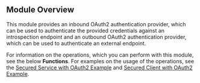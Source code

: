 ## Module Overview

This module provides an inbound OAuth2 authentication provider, which can be used to authenticate the provided credentials against an introspection endpoint and an outbound OAuth2 authentication provider, which can be used to authenticate an external endpoint.

For information on the operations, which you can perform with this module, see the below **Functions**. For examples on the usage of the operations, see the [Secured Service with OAuth2 Example](https://ballerina.io/1.2/learn/by-example/secured-service-with-oauth2.html) and [Secured Client with OAuth2 Example](https://ballerina.io/1.2/learn/by-example/secured-client-with-oauth2.html).
